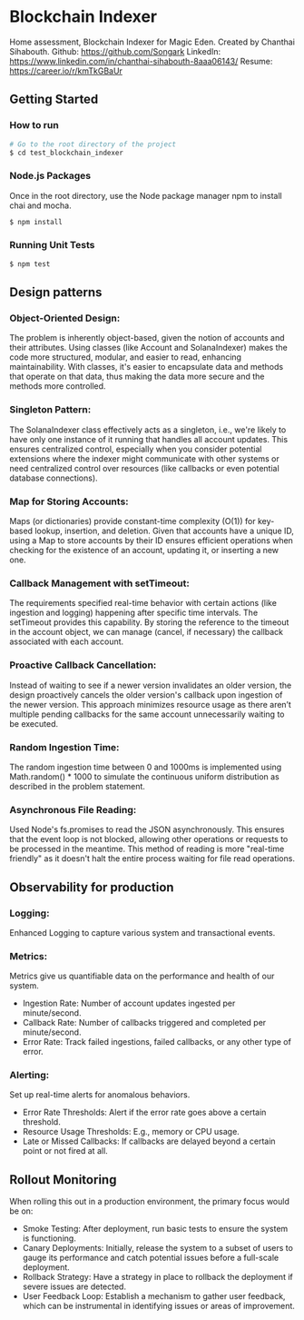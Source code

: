 # Blockchain Indexer

Home assessment, Blockchain Indexer for Magic Eden.
Created by Chanthai Sihabouth.
Github: https://github.com/Songark
LinkedIn: https://www.linkedin.com/in/chanthai-sihabouth-8aaa06143/
Resume: https://career.io/r/kmTkGBaUr

## Getting Started

### How to run

```bash
# Go to the root directory of the project
$ cd test_blockchain_indexer
```

### Node.js Packages

Once in the root directory, use the Node package manager npm to install chai and mocha.

```bash
$ npm install
```

### Running Unit Tests

```bash
$ npm test
```

## Design patterns

### Object-Oriented Design:

The problem is inherently object-based, given the notion of accounts and their attributes.
Using classes (like Account and SolanaIndexer) makes the code more structured, modular, and easier to read, enhancing maintainability.
With classes, it's easier to encapsulate data and methods that operate on that data, thus making the data more secure and the methods more controlled.

### Singleton Pattern:

The SolanaIndexer class effectively acts as a singleton, i.e., we're likely to have only one instance of it running that handles all account updates.
This ensures centralized control, especially when you consider potential extensions where the indexer might communicate with other systems or need centralized control over resources (like callbacks or even potential database connections).

### Map for Storing Accounts:

Maps (or dictionaries) provide constant-time complexity (O(1)) for key-based lookup, insertion, and deletion.
Given that accounts have a unique ID, using a Map to store accounts by their ID ensures efficient operations when checking for the existence of an account, updating it, or inserting a new one.

### Callback Management with setTimeout:

The requirements specified real-time behavior with certain actions (like ingestion and logging) happening after specific time intervals.
The setTimeout provides this capability.
By storing the reference to the timeout in the account object, we can manage (cancel, if necessary) the callback associated with each account.

### Proactive Callback Cancellation:

Instead of waiting to see if a newer version invalidates an older version, the design proactively cancels the older version's callback upon ingestion of the newer version.
This approach minimizes resource usage as there aren’t multiple pending callbacks for the same account unnecessarily waiting to be executed.

### Random Ingestion Time:

The random ingestion time between 0 and 1000ms is implemented using Math.random() \* 1000 to simulate the continuous uniform distribution as described in the problem statement.

### Asynchronous File Reading:

Used Node's fs.promises to read the JSON asynchronously. This ensures that the event loop is not blocked, allowing other operations or requests to be processed in the meantime.
This method of reading is more "real-time friendly" as it doesn't halt the entire process waiting for file read operations.

## Observability for production

### Logging:

Enhanced Logging to capture various system and transactional events.

### Metrics:

Metrics give us quantifiable data on the performance and health of our system.

- Ingestion Rate: Number of account updates ingested per minute/second.
- Callback Rate: Number of callbacks triggered and completed per minute/second.
- Error Rate: Track failed ingestions, failed callbacks, or any other type of error.

### Alerting:

Set up real-time alerts for anomalous behaviors.

- Error Rate Thresholds: Alert if the error rate goes above a certain threshold.
- Resource Usage Thresholds: E.g., memory or CPU usage.
- Late or Missed Callbacks: If callbacks are delayed beyond a certain point or not fired at all.

## Rollout Monitoring

When rolling this out in a production environment, the primary focus would be on:

- Smoke Testing: After deployment, run basic tests to ensure the system is functioning.
- Canary Deployments: Initially, release the system to a subset of users to gauge its performance and catch potential issues before a full-scale deployment.
- Rollback Strategy: Have a strategy in place to rollback the deployment if severe issues are detected.
- User Feedback Loop: Establish a mechanism to gather user feedback, which can be instrumental in identifying issues or areas of improvement.
